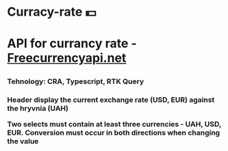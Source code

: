 <h1 position='center'>Curracy-rate 💵<h1>
  <p>API for currancy rate - <a href="https://freecurrencyapi.net" target="_blank">Freecurrencyapi.net</a><p>
  <h3 position='center'>Tehnology: CRA, Typescript, RTK Query<h3>
  <p>Header display the current exchange rate (USD, EUR) against the hryvnia (UAH)<p>
  <p>Two selects must contain at least three currencies - UAH, USD, EUR.
  Conversion must occur in both directions
   when changing the value<p>

